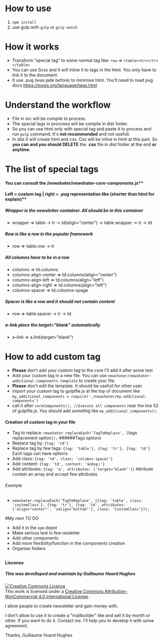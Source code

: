# How to use
1. ```npm install```
2. use gulp with ```gulp``` or ```gulp watch```

# How it works
* Transform "special tag" to some normal tag like: ```row``` => ```<table><tr></tr></table>```
* You can use Scss and it will inline it to tags in the html. You only have to link it to the document.
* It use .pug (was jade before) to minimise html. You'll need to read pug docs <a href="https://pugjs.org/language/tags.html">https://pugjs.org/language/tags.html</a>


# Understand the workflow
* File in src will be compile to process.
* The special tags in proccess will be compile in dist folder.
* So you can use html only with special tag and paste it to process and run ```gulp``` command. It's **not recommended** and not usefull.
* In dist it will create html and css. Css will be inline in html at this part. So **you can and you should DELETE** the **.css** file in dist folder at the end **or anytime**.


# The list of special tags
#### You can consult the /newshater/newshater-core-components.js**<br/>
#### Left = custom tag | right = .pug **representation like** (shorter than html for explain)**

##### Wrapper is the newsletter container. All should be in this container
* wrapper => table -> tr -> td(align="center") -> table.wrapper -> tr -> td

##### Row is like a row in the popular framework
* row => table.row -> tr 

##### All columns have to be in a row
* columns => td.columns
* columns-align-center => td.columns(align="center")
* columns-align-left => td.columns(align="left")
* columns-align-right => td.columns(align="left")
* columns-spacer => td.columns-spage &nbsp;

##### Spacer is like a row and it should not contain content
* row => table.spacer -> tr -> td

##### a-link place the target="blank" automatically
* a-link => a.link(target="blank")

# How to add custom tag
* **Please** don't add your custom tag to the core I'll add it after some test
* Add your custom tag in a new file. You can use ```newshater/newshater-additional-components-template``` to create your file.
* **Please** don't edit the template. It should be usefull for other user.
* import your custom tag to gulpfile.js at the top of document like ```my_additional_components = require('./newshater/my-additional-components')```
* call it after ```coreComponents(); //Execute all components``` near the line 52 of gulpfile.js. You should add somethig like ```my_additional_components()```.

#### Creation of custom tag in your file
* Tag to replace: ```newshater.replaceEach('TagToReplace', [```tags replacement option```]);```
######Tags options
* Replace tag by: ```{tag: 'td'}```
* Replace tag by few tags: ```{tag: 'table'}, {tag: 'tr'}, {tag: 'td'}``` Each tags can have options
* Add class: ```{tag: 'td', class: 'columns-spacer'}```
* Add content: ```{tag: 'td', content: '&nbsp;'}```
* Add attributes: ```{tag: 'a', attributes: ['target="blank"']}``` Attribute contain an array and accept few attributes
###### Exemple
* ```newshater.replaceEach('TagToReplace', [{tag: 'table', class: 'customClass'}, {tag: 'tr'}, {tag: 'td', attributes: ['align="center"', 'valign="bottom"'], class: 'CustomClass'}]);```


#My next TO DO
* Add it in the ```npm``` depot
* Make serious test in few nesletter
* Add other components
* Add more flexibility/function in the components creation
* Organise folders

##
#### Liscense
##### This was develloped and maintain by Guillaume Huard Hughes
<a rel="license" href="http://creativecommons.org/licenses/by-nc/4.0/"><img alt="Creative Commons Licence" style="border-width:0" src="https://i.creativecommons.org/l/by-nc/4.0/88x31.png" /></a><br />This work is licensed under a <a rel="license" href="http://creativecommons.org/licenses/by-nc/4.0/">Creative Commons Attribution-NonCommercial 4.0 International License</a>.
<p>I allow people to create newsletter and gain money with.</p>

<p>I don't allow to use it to create a "mailbuilder" like and sell it by month or other.
If you want to do it. Contact me. I'll help you to develop it with some agreement.</p>

Thanks,
Guillaume Huard Hughes